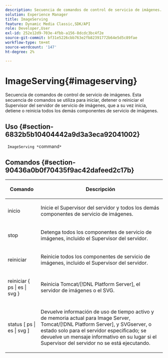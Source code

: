 ```yaml
---
description: Secuencia de comandos de control de servicio de imágenes. Esta secuencia de comandos se utiliza para iniciar, detener o reiniciar el Supervisor del servidor de servicio de imágenes, que a su vez inicia, detiene o reinicia todos los demás componentes de servicio de imágenes.
solution: Experience Manager
title: ImageServing
feature: Dynamic Media Classic,SDK/API
role: Developer,User
exl-id: 252e12d9-703e-4fbb-a156-8dcdc3bc4f2e
source-git-commit: bf31e5226cbb763e2fb82391772b64e5d5c89fae
workflow-type: tm+mt
source-wordcount: '147'
ht-degree: 2%

---
```


# ImageServing{#imageserving}

Secuencia de comandos de control de servicio de imágenes. Esta secuencia de comandos se utiliza para iniciar, detener o reiniciar el Supervisor del servidor de servicio de imágenes, que a su vez inicia, detiene o reinicia todos los demás componentes de servicio de imágenes.

## Uso {#section-6832b5b10404442a9d3a3eca92041002}

` ImageServing *`command`*`

## Comandos {#section-90436a0b0f70435f9ac42dafeed2c17b}

<table id="table_692C6A043F9747C88929FF20373EC88C"> 
 <thead> 
  <tr> 
   <th colname="col1" class="entry"> <p>Comando </p> </th> 
   <th colname="col2" class="entry"> <p>Descripción </p> </th> 
  </tr> 
 </thead>
 <tbody> 
  <tr> 
   <td colname="col1"> <p> <span class="codeph"> inicio </span> </p> </td> 
   <td colname="col2"> <p> Inicie el Supervisor del servidor y todos los demás componentes de servicio de imágenes. </p> </td> 
  </tr> 
  <tr> 
   <td colname="col1"> <p> <span class="codeph"> stop </span> </p> </td> 
   <td colname="col2"> <p> Detenga todos los componentes de servicio de imágenes, incluido el Supervisor del servidor. </p> </td> 
  </tr> 
  <tr> 
   <td colname="col1"> <p> <span class="codeph"> reiniciar </span> </p> </td> 
   <td colname="col2"> <p>Reinicie todos los componentes de servicio de imágenes, incluido el Supervisor del servidor. </p> </td> 
  </tr> 
  <tr> 
   <td colname="col1"> <p> <span class="codeph"> reiniciar { ps | es | svg } </span> </p> </td> 
   <td colname="col2"> <p> Reinicia Tomcat/[!DNL Platform Server], el servidor de imágenes o el SVG. </p> </td> 
  </tr> 
  <tr> 
   <td colname="col1"> <p> <span class="codeph"> status [ ps | es | svg ] </span> </p> </td> 
   <td colname="col2"> <p>Devuelve información de uso de tiempo activo y de memoria actual para Image Server, Tomcat/[!DNL Platform Server], y SVGserver, o estado solo para el servidor especificado; se devuelve un mensaje informativo en su lugar si el Supervisor del servidor no se está ejecutando. </p> </td> 
  </tr> 
 </tbody> 
</table>
